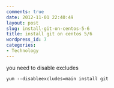 ```yaml
---
comments: true
date: 2012-11-01 22:40:49
layout: post
slug: install-git-on-centos-5-6
title: install git on centos 5/6
wordpress_id: 7
categories:
- Technology
---
```


you need to disable excludes



    
    yum --disableexcludes=main install git
